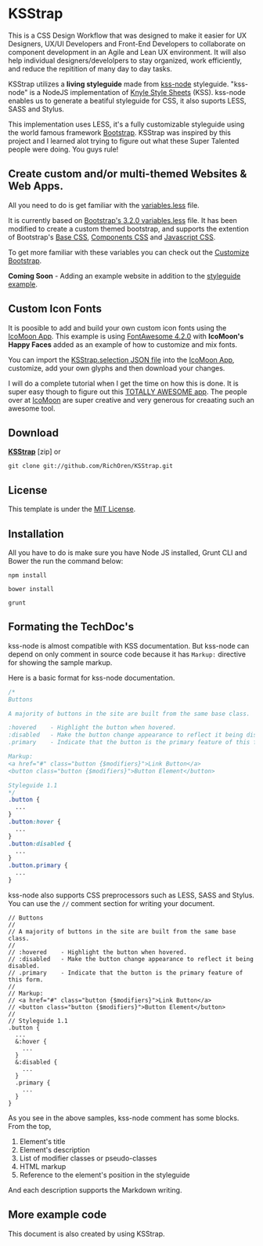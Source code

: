KSStrap
=================

This is a CSS Design Workflow that was designed to make it easier for UX Designers, UX/UI Developers and Front-End Developers to collaborate on component development in an Agile and Lean UX environment. It will also help individual designers/develolpers to stay organized, work efficiently, and reduce the repitition of many day to day tasks.

KSStrap utilizes a **living styleguide** made from [kss-node](https://github.com/hughsk/kss-node) styleguide.
"kss-node" is a NodeJS implementation of [Knyle Style Sheets](https://github.com/kneath/kss) (KSS).
kss-node enables us to generate a beatiful styleguide for CSS, it also suports LESS, SASS and Stylus. 

This implementation uses LESS, it's a fully customizable styleguide using the world famous framework [Bootstrap](http://getbootstrap.com/). KSStrap was inspired by this project and I learned alot trying to figure out what these Super Talented people were doing. You guys rule!

Create custom and/or multi-themed Websites & Web Apps.
--------
All you need to do is get familiar with the [variables.less](https://github.com/RichOren/KSStrap/blob/master/content/less/variables.less) file. 

It is currently based on [Bootstrap's 3.2.0 variables.less](https://github.com/twbs/bootstrap/blob/master/less/variables.less) file. It has been modified to create a custom themed bootstrap, and supports the extention of Bootstrap's [Base CSS](http://getbootstrap.com/css/), [Components CSS](http://getbootstrap.com/components/) and [Javascript CSS](http://getbootstrap.com/javascript/).

To get more familiar with these variables you can check out the [Customize Bootstrap](http://getbootstrap.com/customize/).

**Coming Soon** - Adding an example website in addition to the [styleguide example](https://github.com/RichOren/KSStrap/tree/master/styleguide).

Custom Icon Fonts
--------
It is poosible to add and build your own custom icon fonts using the [IcoMoon App](https://icomoon.io/app/). This example is using [FontAwesome 4.2.0](http://fortawesome.github.io/Font-Awesome/) with **IcoMoon's Happy Faces** added as an example of how to customize and mix fonts. 

You can import the [KSStrap.selection JSON file](https://github.com/RichOren/KSStrap/blob/master/content/kss/template/public/fonts/KSStrap.selection.json) into the [IcoMoon App](https://icomoon.io/app/), customize, add your own glyphs and then download your changes. 

I will do a complete tutorial when I get the time on how this is done. It is super easy though to figure out this [TOTALLY AWESOME app](https://icomoon.io/app/). The people over at [IcoMoon](https://icomoon.io/) are super creative and very generous for creaating such an awesome tool.



Download
--------
**[KSStrap](https://github.com/RichOren/KSStrap/zipball/master.zip)** [zip] or

```
git clone git://github.com/RichOren/KSStrap.git
```


License
-------
This template is under the [MIT License](https://github.com/htanjo/kss-node-template/blob/master/LICENSE).



Installation
------------
All you have to do is make sure you have Node JS installed, Grunt CLI and Bower the run the command below:

```
npm install
```
```
bower install
```

```
grunt
```
Formating the TechDoc's
------
kss-node is almost compatible with KSS documentation.
But kss-node can depend on only comment in source code because it has `Markup:` directive for showing the sample markup.

Here is a basic format for kss-node documentation.

```css
/*
Buttons

A majority of buttons in the site are built from the same base class.

:hovered    - Highlight the button when hovered.
:disabled   - Make the button change appearance to reflect it being disabled.
.primary    - Indicate that the button is the primary feature of this form.

Markup:
<a href="#" class="button {$modifiers}">Link Button</a>
<button class="button {$modifiers}">Button Element</button>

Styleguide 1.1
*/
.button {
  ...
}
.button:hover {
  ...
}
.button:disabled {
  ...
}
.button.primary {
  ...
}
```

kss-node also supports CSS preprocessors such as LESS, SASS and Stylus.
You can use the `//` comment section for writing your document.

```less
// Buttons
//
// A majority of buttons in the site are built from the same base class.
//
// :hovered    - Highlight the button when hovered.
// :disabled   - Make the button change appearance to reflect it being disabled.
// .primary    - Indicate that the button is the primary feature of this form.
//
// Markup:
// <a href="#" class="button {$modifiers}">Link Button</a>
// <button class="button {$modifiers}">Button Element</button>
//
// Styleguide 1.1
.button {
  ...
  &:hover {
    ...
  }
  &:disabled {
    ...
  }
  .primary {
    ...
  }
}
```

As you see in the above samples, kss-node comment has some blocks.
From the top,

1. Element's title
2. Element's description
3. List of modifier classes or pseudo-classes
4. HTML markup
5. Reference to the element's position in the styleguide

And each description supports the Markdown writing.


More example code
-----------------
This document is also created by using KSStrap.
